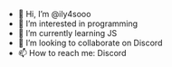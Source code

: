 - 👋 Hi, I’m @ily4sooo
- 👀 I’m interested in programming
- 🌱 I’m currently learning JS
- 💞️ I’m looking to collaborate on Discord
- 📫 How to reach me: Discord

<!---
ily4sooo/ily4sooo is a ✨ special ✨ repository because its `README.md` (this file) appears on your GitHub profile.
You can click the Preview link to take a look at your changes.
--->
